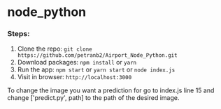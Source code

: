 # node_python

### Steps:

1. Clone the repo: `git clone https://github.com/petranb2/Airport_Node_Python.git`
2. Download packages: `npm install` or `yarn`
3. Run the app: `npm start` or `yarn start` or `node index.js`
4. Visit in browser: `http://localhost:3000`

To change the image you want a prediction for go to index.js line 15 and change ['predict.py', path] to the path of the desired image.
